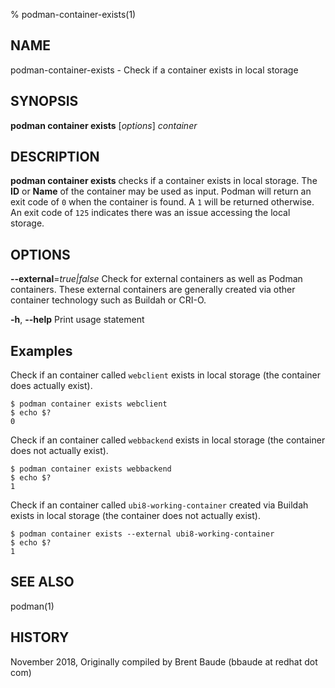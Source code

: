 % podman-container-exists(1)

## NAME
podman-container-exists - Check if a container exists in local storage

## SYNOPSIS
**podman container exists** [*options*] *container*

## DESCRIPTION
**podman container exists** checks if a container exists in local storage. The **ID** or **Name**
of the container may be used as input.  Podman will return an exit code
of `0` when the container is found.  A `1` will be returned otherwise. An exit code of `125` indicates there
was an issue accessing the local storage.

## OPTIONS

**--external**=*true|false*
Check for external containers as well as Podman containers. These external containers are generally created via other container technology such as Buildah or CRI-O.

**-h**, **--help**
Print usage statement

## Examples

Check if an container called `webclient` exists in local storage (the container does actually exist).
```
$ podman container exists webclient
$ echo $?
0
```

Check if an container called `webbackend` exists in local storage (the container does not actually exist).
```
$ podman container exists webbackend
$ echo $?
1
```

Check if an container called `ubi8-working-container` created via Buildah exists in local storage (the container does not actually exist).
```
$ podman container exists --external ubi8-working-container
$ echo $?
1
```

## SEE ALSO
podman(1)

## HISTORY
November 2018, Originally compiled by Brent Baude (bbaude at redhat dot com)

